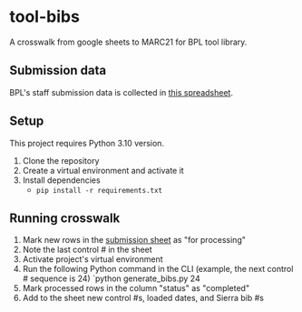 # tool-bibs
A crosswalk from google sheets to MARC21 for BPL tool library.


## Submission data
BPL's staff submission data is collected in [this spreadsheet](https://docs.google.com/spreadsheets/d/17LM0oVr7ByrbgTzXMPTQRgQPhuoJvI4T84_S3gOEAqc/edit?usp=sharing).

## Setup
This project requires Python 3.10 version.

1. Clone the repository
2. Create a virtual environment and activate it
3. Install dependencies
	+ `pip install -r requirements.txt`

## Running crosswalk
1. Mark new rows in the [submission sheet](https://docs.google.com/spreadsheets/d/17LM0oVr7ByrbgTzXMPTQRgQPhuoJvI4T84_S3gOEAqc/edit?usp=sharing) as "for processing" 
2. Note the last control # in the sheet
3. Activate project's virtual environment
4. Run the following Python command in the CLI (example, the next control # sequence is 24)
`python generate_bibs.py 24
5. Mark processed rows in the column "status" as "completed"
6. Add to the sheet new control #s, loaded dates, and Sierra bib #s